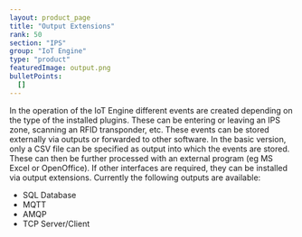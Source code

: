 ```yaml
---
layout: product_page
title: "Output Extensions"
rank: 50
section: "IPS"
group: "IoT Engine"
type: "product"
featuredImage: output.png
bulletPoints:
  []
---
```

In the operation of the IoT Engine different events are created depending on the type of the installed plugins. These can be entering or leaving an IPS zone, scanning an RFID transponder, etc. These events can be stored externally via outputs or forwarded to other software. In the basic version, only a CSV file can be specified as output into which the events are stored. These can then be further processed with an external program (eg MS Excel or OpenOffice). If other interfaces are required, they can be installed via output extensions.
Currently the following outputs are available:

* SQL Database
* MQTT
* AMQP
* TCP Server/Client
